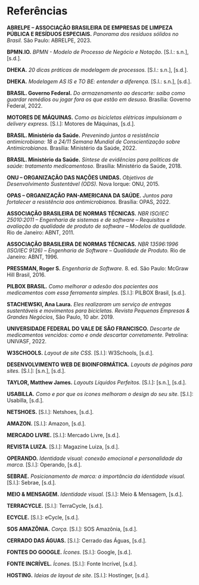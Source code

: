 # Referências

**ABRELPE – ASSOCIAÇÃO BRASILEIRA DE EMPRESAS DE LIMPEZA PÚBLICA E RESÍDUOS ESPECIAIS.** *Panorama dos resíduos sólidos no Brasil.* São Paulo: ABRELPE, 2023.

**BPMN.IO.** *BPMN - Modelo de Processo de Negócio e Notação.* \[S.l.: s.n.], \[s.d.].

**DHEKA.** *20 dicas práticas de modelagem de processos.* \[S.l.: s.n.], \[s.d.].

**DHEKA.** *Modelagem AS IS e TO BE: entender a diferença.* \[S.l.: s.n.], \[s.d.].

**BRASIL. Governo Federal.** *Do armazenamento ao descarte: saiba como guardar remédios ou jogar fora os que estão em desuso.* Brasília: Governo Federal, 2022.

**MOTORES DE MÁQUINAS.** *Como as bicicletas elétricas impulsionam o delivery express.* \[S.l.]: Motores de Máquinas, \[s.d.].

**BRASIL. Ministério da Saúde.** *Prevenindo juntos a resistência antimicrobiana: 18 a 24/11 Semana Mundial de Conscientização sobre Antimicrobianos.* Brasília: Ministério da Saúde, 2022.

**BRASIL. Ministério da Saúde.** *Síntese de evidências para políticas de saúde: tratamento medicamentoso.* Brasília: Ministério da Saúde, 2018.

**ONU – ORGANIZAÇÃO DAS NAÇÕES UNIDAS.** *Objetivos de Desenvolvimento Sustentável (ODS).* Nova Iorque: ONU, 2015.

**OPAS – ORGANIZAÇÃO PAN-AMERICANA DA SAÚDE.** *Juntos para fortalecer a resistência aos antimicrobianos.* Brasília: OPAS, 2022.

**ASSOCIAÇÃO BRASILEIRA DE NORMAS TÉCNICAS.** *NBR ISO/IEC 25010:2011 – Engenharia de sistemas e de software – Requisitos e avaliação da qualidade de produto de software – Modelos de qualidade.* Rio de Janeiro: ABNT, 2011.

**ASSOCIAÇÃO BRASILEIRA DE NORMAS TÉCNICAS.** *NBR 13596:1996 (ISO/IEC 9126) – Engenharia de Software – Qualidade de Produto.* Rio de Janeiro: ABNT, 1996.

**PRESSMAN, Roger S.** *Engenharia de Software.* 8. ed. São Paulo: McGraw Hill Brasil, 2016.

**PILBOX BRASIL.** *Como melhorar a adesão dos pacientes aos medicamentos com essa ferramenta simples.* \[S.l.]: PILBOX Brasil, \[s.d.].

**STACHEWSKI, Ana Laura.** *Eles realizaram um serviço de entregas sustentáveis e movimentos para bicicletas.* *Revista Pequenas Empresas & Grandes Negócios*, São Paulo, 10 abr. 2019.

**UNIVERSIDADE FEDERAL DO VALE DE SÃO FRANCISCO.** *Descarte de medicamentos vencidos: como e onde descartar corretamente.* Petrolina: UNIVASF, 2022.

**W3SCHOOLS.** *Layout de site CSS.* \[S.l.]: W3Schools, \[s.d.].

**DESENVOLVIMENTO WEB DE BIOINFORMÁTICA.** *Layouts de páginas para sites.* \[S.l.]: \[s.n.], \[s.d.].

**TAYLOR, Matthew James.** *Layouts Líquidos Perfeitos.* \[S.l.]: \[s.n.], \[s.d.].

**USABILLA.** *Como e por que os ícones melhoram o design do seu site.* \[S.l.]: Usabilla, \[s.d.].

**NETSHOES.** \[S.l.]: Netshoes, \[s.d.].

**AMAZON.** \[S.l.]: Amazon, \[s.d.].

**MERCADO LIVRE.** \[S.l.]: Mercado Livre, \[s.d.].

**REVISTA LUIZA.** \[S.l.]: Magazine Luiza, \[s.d.].

**OPERANDO.** *Identidade visual: conexão emocional e personalidade da marca.* \[S.l.]: Operando, \[s.d.].

**SEBRAE.** *Posicionamento de marca: a importância da identidade visual.* \[S.l.]: Sebrae, \[s.d.].

**MEIO & MENSAGEM.** *Identidade visual.* \[S.l.]: Meio & Mensagem, \[s.d.].

**TERRACYCLE.** \[S.l.]: TerraCycle, \[s.d.].

**ECYCLE.** \[S.l.]: eCycle, \[s.d.].

**SOS AMAZÔNIA.** *Corça.* \[S.l.]: SOS Amazônia, \[s.d.].

**CERRADO DAS ÁGUAS.** \[S.l.]: Cerrado das Águas, \[s.d.].

**FONTES DO GOOGLE.** *Ícones.* \[S.l.]: Google, \[s.d.].

**FONTE INCRÍVEL.** *Ícones.* \[S.l.]: Fonte Incrível, \[s.d.].

**HOSTING.** *Ideias de layout de site.* \[S.l.]: Hostinger, \[s.d.].
